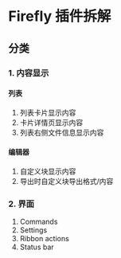 # Firefly 插件拆解

## 分类

### 1. 内容显示

#### 列表

1. 列表卡片显示内容
2. 卡片详情页显示内容
3. 列表右侧文件信息显示内容

#### 编辑器

1. 自定义块显示内容
2. 导出时自定义块导出格式/内容

### 2. 界面

1. Commands
2. Settings
3. Ribbon actions
4. Status bar
